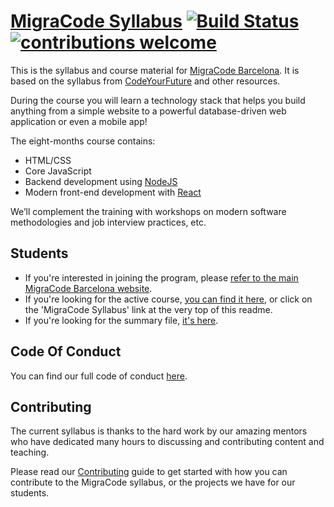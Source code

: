 # [MigraCode Syllabus](https://migracode-barcelona.github.io/syllabus/index.html) [![Build Status](https://travis-ci.org/Migracode-Barcelona/syllabus-contents.svg?branch=master)](https://travis-ci.org/Migracode-Barcelona/syllabus-contents) [![contributions welcome](https://img.shields.io/badge/contributions-welcome-brightgreen.svg?style=flat)](https://github.com/Migracode-Barcelona/syllabus-contents/blob/master/CONTRIBUTING.md)

This is the syllabus and course material for
[MigraCode Barcelona](https://migracode.openculturalcenter.org/). It is based on the syllabus from [CodeYourFuture](https://codeyourfuture.io) and other resources.

During the course you will learn a technology stack that helps you build
anything from a simple website to a powerful database-driven web application or
even a mobile app!

The eight-months course contains:

* HTML/CSS
* Core JavaScript
* Backend development using [NodeJS](https://nodejs.org)
* Modern front-end development with [React](https://facebook.github.io/react/)

We’ll complement the training with workshops on modern software methodologies
and job interview practices, etc.

## Students
* If you're interested in joining the program, please
[refer to the main MigraCode Barcelona website](https://migracode.openculturalcenter.org/become-a-student/).
* If you're looking for the active course,
[you can find it here](https://migracode-barcelona.github.io/syllabus/index.html),
or click on the 'MigraCode Syllabus' link at the very top of
this readme.
* If you're looking for the summary file, [it's here](/SUMMARY.md).

## Code Of Conduct
You can find our full code of conduct [here](CODE_OF_CONDUCT.md).

## Contributing

The current syllabus is thanks to the hard work by our amazing
mentors who have dedicated many hours to discussing and contributing content
and teaching.

Please read our [Contributing](CONTRIBUTING.md) guide to get started with how
you can contribute to the MigraCode syllabus, or the projects we have for our
students.


